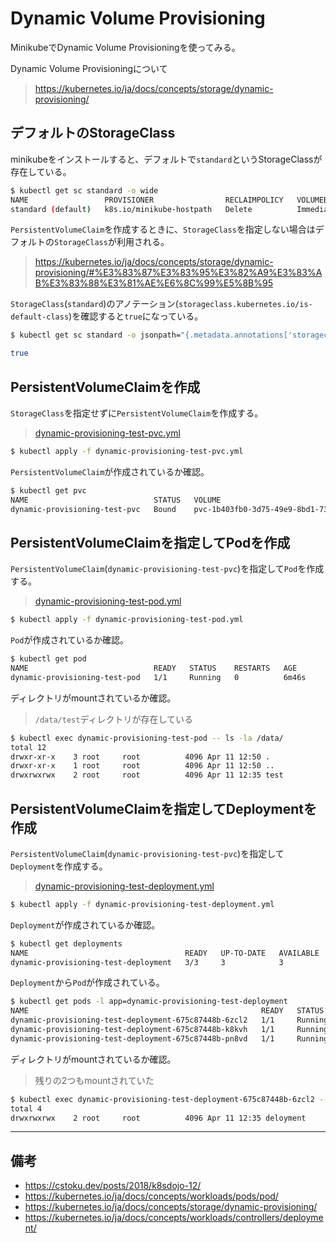 # Dynamic Volume Provisioning

MinikubeでDynamic Volume Provisioningを使ってみる。

Dynamic Volume Provisioningについて
> https://kubernetes.io/ja/docs/concepts/storage/dynamic-provisioning/

## デフォルトのStorageClass

minikubeをインストールすると、デフォルトで`standard`というStorageClassが存在している。

```sh
$ kubectl get sc standard -o wide
NAME                 PROVISIONER                RECLAIMPOLICY   VOLUMEBINDINGMODE   ALLOWVOLUMEEXPANSION   AGE
standard (default)   k8s.io/minikube-hostpath   Delete          Immediate           false                  7m38s
```

`PersistentVolumeClaim`を作成するときに、`StorageClass`を指定しない場合はデフォルトの`StorageClass`が利用される。
> https://kubernetes.io/ja/docs/concepts/storage/dynamic-provisioning/#%E3%83%87%E3%83%95%E3%82%A9%E3%83%AB%E3%83%88%E3%81%AE%E6%8C%99%E5%8B%95

`StorageClass`(`standard`)のアノテーション(`storageclass.kubernetes.io/is-default-class`)を確認すると`true`になっている。

```sh
$ kubectl get sc standard -o jsonpath="{.metadata.annotations['storageclass\.kubernetes\.io/is-default-class']}"

true
```

## PersistentVolumeClaimを作成

`StorageClass`を指定せずに`PersistentVolumeClaim`を作成する。
> [dynamic-provisioning-test-pvc.yml](dynamic-provisioning-test-pvc.yml)

```sh
$ kubectl apply -f dynamic-provisioning-test-pvc.yml
```

`PersistentVolumeClaim`が作成されているか確認。

```sh
$ kubectl get pvc
NAME                            STATUS   VOLUME                                     CAPACITY   ACCESS MODES   STORAGECLASS   AGE
dynamic-provisioning-test-pvc   Bound    pvc-1b403fb0-3d75-49e9-8bd1-73d65a1b6cbe   3Gi        RWO            standard       4m28s
```

## PersistentVolumeClaimを指定してPodを作成

`PersistentVolumeClaim`(`dynamic-provisioning-test-pvc`)を指定して`Pod`を作成する。
> [dynamic-provisioning-test-pod.yml](dynamic-provisioning-test-pod.yml)

```sh
$ kubectl apply -f dynamic-provisioning-test-pod.yml
```

`Pod`が作成されているか確認。

```sh
$ kubectl get pod
NAME                            READY   STATUS    RESTARTS   AGE
dynamic-provisioning-test-pod   1/1     Running   0          6m46s
```

ディレクトリがmountされているか確認。
> `/data/test`ディレクトリが存在している

```sh
$ kubectl exec dynamic-provisioning-test-pod -- ls -la /data/
total 12
drwxr-xr-x    3 root     root          4096 Apr 11 12:50 .
drwxr-xr-x    1 root     root          4096 Apr 11 12:50 ..
drwxrwxrwx    2 root     root          4096 Apr 11 12:35 test
```

## PersistentVolumeClaimを指定してDeploymentを作成

`PersistentVolumeClaim`(`dynamic-provisioning-test-pvc`)を指定して`Deployment`を作成する。
> [dynamic-provisioning-test-deployment.yml](dynamic-provisioning-test-deployment.yml)

```sh
$ kubectl apply -f dynamic-provisioning-test-deployment.yml
```

`Deployment`が作成されているか確認。

```sh
$ kubectl get deployments
NAME                                   READY   UP-TO-DATE   AVAILABLE   AGE
dynamic-provisioning-test-deployment   3/3     3            3           12m
```

`Deployment`から`Pod`が作成されている。

```sh
$ kubectl get pods -l app=dynamic-provisioning-test-deployment
NAME                                                    READY   STATUS    RESTARTS   AGE
dynamic-provisioning-test-deployment-675c87448b-6zcl2   1/1     Running   0          96s
dynamic-provisioning-test-deployment-675c87448b-k8kvh   1/1     Running   0          90s
dynamic-provisioning-test-deployment-675c87448b-pn8vd   1/1     Running   0          102s
```

ディレクトリがmountされているか確認。
> 残りの2つもmountされていた

```sh
$ kubectl exec dynamic-provisioning-test-deployment-675c87448b-6zcl2 -- ls -l /data/test/
total 4
drwxrwxrwx    2 root     root          4096 Apr 11 12:35 deloyment
```

***

## 備考

- https://cstoku.dev/posts/2018/k8sdojo-12/
- https://kubernetes.io/ja/docs/concepts/workloads/pods/pod/
- https://kubernetes.io/ja/docs/concepts/storage/dynamic-provisioning/
- https://kubernetes.io/ja/docs/concepts/workloads/controllers/deployment/

